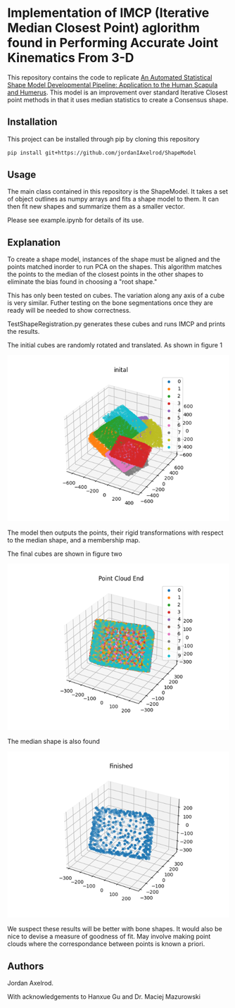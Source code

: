 # Implementation of IMCP (Iterative Median Closest Point) aglorithm found in Performing Accurate Joint Kinematics From 3-D 

This repository contains the code to replicate [An Automated Statistical Shape Model Developmental Pipeline: Application
to the Human Scapula and Humerus](https://ieeexplore.ieee.org/document/6949148). This model is an improvement over 
standard Iterative Closest point methods in that it uses median statistics to create a Consensus shape.

## Installation
This project can be installed through pip by cloning this repository
```bash
pip install git+https://github.com/jordanIAxelrod/ShapeModel
```

## Usage
The main class contained in this repository is the ShapeModel. It takes a set of object outlines as numpy arrays and 
fits a shape model to them. It can then fit new shapes and summarize them as a smaller vector. 

Please see example.ipynb for details of its use.

## Explanation 
To create a shape model, instances of the shape must be aligned and the 
points matched inorder to run PCA on the shapes. This algorithm matches 
the points to the median of the closest points in the other shapes to eliminate the 
bias found in choosing a "root shape."

This has only been tested on cubes. The variation along any axis of a cube is very
similar. Futher testing on the bone segmentations once they are ready will be needed
to show correctness.

TestShapeRegistration.py generates these cubes and runs IMCP and prints the results.

The initial cubes are randomly rotated and translated. As shown in figure 1

![Initial Cubes](img/Initial%20cubes.png "Initial Cubes")

The model then outputs the points, their rigid transformations with respect to the
median shape, and a membership map.

The final cubes are shown in figure two

![Final Cubes](img/Point%20Cloud%20End.png "Ending Point Clouds")

The median shape is also found

![Median Shape](img/MedianShape.png "Median Shape")

We suspect these results will be better with bone shapes. It would also
be nice to devise a measure of goodness of fit. May involve making point clouds 
where the correspondance between points is known a priori.

## Authors

Jordan Axelrod.

With acknowledgements to Hanxue Gu and Dr. Maciej Mazurowski
